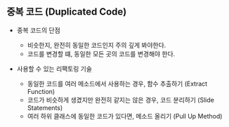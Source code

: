 ## 중복 코드 (Duplicated Code)

- 중복 코드의 단점
    - 비슷한지, 완전히 동일한 코드인지 주의 깊게 봐야한다.
    - 코드를 변경할 떄, 동일한 모든 곳의 코드를 변경해야 한다.
    
- 사용할 수 있는 리팩토링 기술
    - 동일한 코드를 여러 메소드에서 사용하는 경우, 함수 추출하기 (Extract Function)
    - 코드가 비슷하게 생겼지만 완전히 같지는 않은 경우, 코드 분리하기 (Slide Statements)
    - 여러 하위 클래스에 동일한 코드가 있다면, 메소드 올리기 (Pull Up Method)